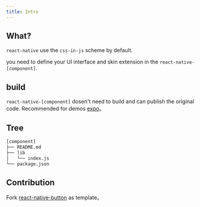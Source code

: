 ```yaml
---
title: Intro
---
```


## What?

`react-native` use the `css-in-js` scheme by default.

you need to define your UI interface and skin extension in the `react-native-[component]`.

## build

`react-native-[component]`  dosen't need to build and can publish the original code. Recommended for demos [expo](https://expo.io/)。

## Tree

```bash
[component]
├── README.md         
├── lib               
│   └── index.js
└── package.json      
```

## Contribution

Fork [react-native-button](https://github.com/nu-system/react-native-button) as template。
